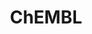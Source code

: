 ---
layout: default
bigquery: https://console.cloud.google.com/bigquery?p=patents-public-data&d=ebi_chembl&page=dataset
citation: '"The ChEMBL database in 2017." Anna Gaulton, Anne Hersey, Michał Nowotka,
  A Patrícia Bento, Jon Chambers, David Mendez, Prudence Mutowo, Francis Atkinson,
  Louisa J Bellis, Elena Cibrián-Uhalte, Mark Davies, Nathan Dedman, Anneli Karlsson,
  María Paula Magariños, John P Overington, George Papadatos, Ines Smit, Andrew R
  Leach Nucleic acids Research (2017) 45 (Database Issue), D945-D954'
contributors: European Bioinformatics Institute
cost: None
description: ChEMBL Data is a manually curated database of small molecules used in
  drug discovery, including information about existing patented drugs.
documentation: 'schema: https://www.ebi.ac.uk/chembl/db_schema


  '
last_edit: Mon, 04 Apr 2022 19:07:30 GMT
location: https://console.cloud.google.com/marketplace/product/google_patents_public_datasets/chembl
maintained_by: EMBL-EBI, an outstation of European Molecular Biology Laboratory
related_publications: '

  ChEMBL: towards direct deposition of bioassay data.


  Mendez D, Gaulton A, Bento AP, Chambers J, De Veij M, Félix E, Magariños MP, Mosquera
  JF, Mutowo P, Nowotka M, Gordillo-Marañón M, Hunter F, Junco L, Mugumbate G, Rodriguez-Lopez
  M, Atkinson F, Bosc N, Radoux CJ, Segura-Cabrera A, Hersey A, Leach AR.


  — Nucleic Acids Res. 2019; 47(D1):D930-D940. doi: 10.1093/nar/gky1075

  '
schema_fields: '[''mol_atc_id'', ''parent_type'', ''polymer_flag'', ''atc_code'',
  ''withdrawn_class'', ''chirality'', ''doi'', ''warning_description'', ''natural_product'',
  ''standard_units'', ''mc_tax_id'', ''mc_organism'', ''cl_lincs_id'', ''site_residues'',
  ''doc_type'', ''action_type'', ''ad_type'', ''relationship_type'', ''mol_hrac_id'',
  ''acd_most_bpka'', ''molsyn_id'', ''who_name'', ''title'', ''name'', ''source'',
  ''status'', ''assay_organism'', ''ddd_comment'', ''lle'', ''protein_class_synonym'',
  ''bto_id'', ''assay_strain'', ''record_id'', ''standard_flag'', ''synonyms'', ''cell_source_tissue'',
  ''level1'', ''isoform'', ''usan_stem_definition'', ''mesh_id'', ''l3'', ''targcomp_id'',
  ''cx_most_bpka'', ''first_approval'', ''frac_code'', ''component_synonym'', ''species_group_flag'',
  ''label'', ''rtb'', ''standard_relation'', ''level2_description'', ''efo_id'', ''protein_class_desc'',
  ''level5'', ''inorganic_flag'', ''product_id'', ''withdrawn_flag'', ''chebi_par_id'',
  ''co_stem_id'', ''clo_id'', ''short_name'', ''alert_name'', ''rgid'', ''db_version'',
  ''assay_class_id'', ''idx'', ''aspect'', ''toid'', ''strength'', ''smarts'', ''compound_key'',
  ''abstract'', ''first_page'', ''tax_id'', ''prediction_method'', ''start_position'',
  ''confidence'', ''normal_range_max'', ''molregno'', ''submission_date'', ''major_class'',
  ''site_name'', ''disease_efficacy'', ''targrel_id'', ''domain_description'', ''prod_pat_id'',
  ''class_level'', ''acd_most_apka'', ''assay_category'', ''data_validity_comment'',
  ''assay_test_type'', ''acd_logp'', ''warning_id'', ''smid'', ''alert_set_id'', ''normal_range_min'',
  ''cell_id'', ''met_id'', ''level1_description'', ''hrac_class_id'', ''met_comment'',
  ''end_position'', ''entity_id'', ''entity_type'', ''protein_class_id'', ''trade_name'',
  ''res_stem_id'', ''drug_substance_flag'', ''src_id'', ''ro3_pass'', ''published_units'',
  ''src_assay_id'', ''pubmed_id'', ''cell_name'', ''curated_by'', ''hba'', ''caloha_id'',
  ''efo_term'', ''parenteral'', ''published_value'', ''usan_stem'', ''relationship'',
  ''domain_type'', ''predbind_id'', ''db_source'', ''organism'', ''molecule_type'',
  ''target_desc'', ''mec_id'', ''actsm_id'', ''parameter_value'', ''helm_notation'',
  ''l4'', ''type'', ''num_ro5_violations'', ''relation'', ''ref_id'', ''molecular_mechanism'',
  ''le'', ''activity_comment'', ''src_description'', ''text_value'', ''activity_count'',
  ''ddd_admr'', ''mc_target_name'', ''pathway_id'', ''withdrawn_year'', ''canonical_smiles'',
  ''l6'', ''oc_id'', ''standard_type'', ''assay_tissue'', ''hbd'', ''chembl_id'',
  ''cellosaurus_id'', ''as_id'', ''metref_id'', ''cpd_str_alert_id'', ''assay_id'',
  ''authors'', ''drug_record_id'', ''parent_go_id'', ''enzyme_name'', ''mc_target_accession'',
  ''cx_logp'', ''standard_upper_value'', ''level3_description'', ''binding_site_comment'',
  ''component_type'', ''l1'', ''aromatic_rings'', ''confidence_score'', ''site_id'',
  ''patent_no'', ''warning_type'', ''topical'', ''target_type'', ''parent_id'', ''mc_target_type'',
  ''innovator_company'', ''qudt_units'', ''journal'', ''structure_type'', ''description'',
  ''units'', ''standard_text_value'', ''compd_id'', ''activity_id'', ''job_id'', ''delist_flag'',
  ''direct_interaction'', ''mechanism_of_action'', ''cidx'', ''applicant_full_name'',
  ''black_box_warning'', ''active_ingredient'', ''usan_stem_id'', ''volume'', ''relationship_desc'',
  ''bao_endpoint'', ''src_compound_id'', ''drug_product_flag'', ''ddd_units'', ''parent_molregno'',
  ''indication_class'', ''version'', ''molfile'', ''prodrug'', ''cell_source_organism'',
  ''hbd_lipinski'', ''tid'', ''active_molregno'', ''assay_desc'', ''ass_cls_map_id'',
  ''year'', ''result_flag'', ''selectivity_comment'', ''warning_country'', ''patent_use_code'',
  ''heavy_atoms'', ''irac_code'', ''usan_substem'', ''published_type'', ''stem_class'',
  ''src_short_name'', ''updated_on'', ''comments'', ''standard_inchi'', ''who_extra'',
  ''sitecomp_id'', ''updated_by'', ''publication_number'', ''value'', ''creation_date'',
  ''parameter_type'', ''availability_type'', ''mol_irac_id'', ''path'', ''related_tid'',
  ''max_phase_for_ind'', ''compound_name'', ''warnref_id'', ''mechanism_comment'',
  ''therapeutic_flag'', ''assay_param_id'', ''mesh_heading'', ''domain_name'', ''drugind_id'',
  ''pathway_key'', ''component_id'', ''acd_logd'', ''syn_type'', ''curation_comment'',
  ''source_domain_id'', ''pref_name'', ''set_name'', ''published_relation'', ''num_alerts'',
  ''mutation'', ''formulation_id'', ''company'', ''go_id'', ''hrac_code'', ''indref_id'',
  ''full_mwt'', ''potential_duplicate'', ''accession'', ''l2'', ''ref_type'', ''assay_subcellular_fraction'',
  ''route'', ''stem'', ''pchembl_value'', ''level3'', ''assay_type'', ''target_mapping'',
  ''patent_id'', ''substrate_record_id'', ''withdrawn_country'', ''ingredient'', ''doc_id'',
  ''class_type'', ''assay_source'', ''mol_frac_id'', ''num_lipinski_ro5_violations'',
  ''ref_url'', ''cx_most_apka'', ''l5'', ''std_act_id'', ''previous_company'', ''issue'',
  ''variant_id'', ''orig_description'', ''ap_id'', ''bao_id'', ''level4_description'',
  ''ddd_value'', ''biocomp_id'', ''warning_year'', ''ridx'', ''assay_tax_id'', ''mecref_id'',
  ''l8'', ''enzyme_tid'', ''bei'', ''molecular_species'', ''standard_inchi_key'',
  ''stat'', ''uo_units'', ''bao_format'', ''tid_fixed'', ''ddd_id'', ''dosed_ingredient'',
  ''sequence'', ''sei'', ''downgraded'', ''tbl'', ''homologue'', ''mw_freebase'',
  ''nda_type'', ''warning_class'', ''alert_id'', ''level4'', ''qed_weighted'', ''uberon_id'',
  ''sequence_md5sum'', ''withdrawn_reason'', ''priority'', ''max_phase'', ''frac_class_id'',
  ''approval_date'', ''comp_class_id'', ''subgroup'', ''hba_lipinski'', ''l7'', ''metabolite_record_id'',
  ''cx_logd'', ''compsyn_id'', ''alogp'', ''last_page'', ''patent_expire_date'', ''cell_source_tax_id'',
  ''cell_description'', ''full_molformula'', ''definition'', ''level2'', ''standard_value'',
  ''tissue_id'', ''research_stem'', ''last_active'', ''assay_cell_type'', ''upper_value'',
  ''met_conversion'', ''log_id'', ''irac_class_id'', ''usan_year'', ''comp_go_id'',
  ''psa'', ''cell_ontology_id'', ''protclasssyn_id'', ''country'', ''annotation'',
  ''domain_id'', ''mw_monoisotopic'', ''dosage_form'', ''first_in_class'', ''oral'',
  ''aidx'']'
shortname: chembl
tags:
- biotechnology
- health
- chemical
- bioinformatics
- medical
terms_of_use: CC BY-SA 3.0
title: ChEMBL
uuid: e232a192-965c-4ec9-904c-155b6dfe56c5
---